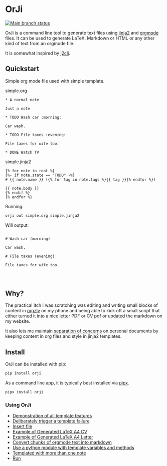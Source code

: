 # OrJi

[![Main branch status](https://github.com/crdoconnor/orji/actions/workflows/regression.yml/badge.svg)](https://github.com/crdoconnor/orji/actions/workflows/regression.yml)

OrJi is a command line tool to generate text files using [jinja2](https://en.wikipedia.org/wiki/Jinja_(template_engine))
and [orgmode](https://en.wikipedia.org/wiki/Org-mode) files. It can be used to generate LaTeX, Markdown or HTML or any other kind of text from an orgmode file.

It is somewhat inspired by [j2cli](https://github.com/kolypto/j2cli).

## Quickstart



Simple org mode file used with simple template.





simple.org
```
* A normal note

Just a note

* TODO Wash car :morning:

Car wash.

* TODO File taxes :evening:

File taxes for wife too.

* DONE Watch TV

```


simple.jinja2
```
{% for note in root %}
{%- if note.state == "TODO" -%}
# {{ note.name }} ({% for tag in note.tags %}{{ tag }}{% endfor %})

{{ note.body }}
{% endif %}
{% endfor %}

```




Running:
```bash
orji out simple.org simple.jinja2
```

Will output:
```

# Wash car (morning)

Car wash.

# File taxes (evening)

File taxes for wife too.




```


## Why?

The practical itch I was scratching was editing and writing small blocks of content in [orgzly](https://orgzly.com/) on my phone and being able to kick off a small script that either turned it into a nice letter PDF or CV pdf or updated the markdown on my website.

It also lets me maintain [separation of concerns](https://en.wikipedia.org/wiki/Separation_of_concerns) on personal documents by keeping content in org files and style in jinja2 templates.

## Install

OrJi can be installed with pip:

```bash
pip install orji
```

As a command line app, it is typically best installed via
[pipx](https://pipx.pypa.io/stable/).

```bash
pipx install orji
```

### Using OrJi

- [Demonstration of all template features](https://hitchdev.com/orji/using/all-template-features)
- [Deliberately trigger a template failure](https://hitchdev.com/orji/using/deliberate-failure)
- [Insert file](https://hitchdev.com/orji/using/insert)
- [Example of Generated LaTeX A4 CV](https://hitchdev.com/orji/using/latex-cv)
- [Example of Generated LaTeX A4 Letter](https://hitchdev.com/orji/using/latex-letter)
- [Convert chunks of orgmode text into markdown](https://hitchdev.com/orji/using/markdown)
- [Use a python module with template variables and methods](https://hitchdev.com/orji/using/module)
- [Templated with more than one note](https://hitchdev.com/orji/using/orji-run-multiple)
- [Run](https://hitchdev.com/orji/using/orji-run)

